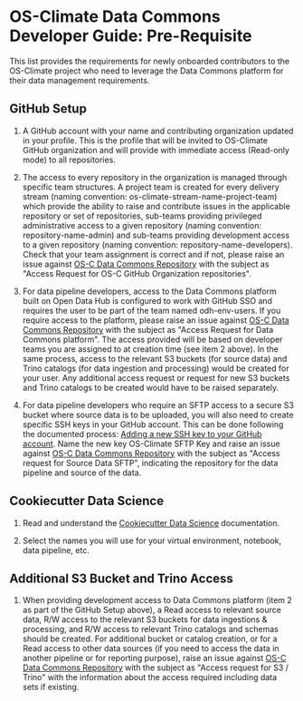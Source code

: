 # OS-Climate Data Commons Developer Guide: Pre-Requisite

This list provides the requirements for newly onboarded contributors to the OS-Climate project who need to leverage the Data Commons platform for their data management requirements.

## GitHub Setup

1. A GitHub account with your name and contributing organization updated in your profile. This is the profile that will be invited to OS-Climate GitHub organization and will provide with immediate access (Read-only mode) to all repositories.

2. The access to every repository in the organization is managed through specific team structures. A project team is created for every delivery stream (naming convention: os-climate-stream-name-project-team) which provide the ability to raise and contribute issues in the applicable repository or set of repositories, sub-teams providing privileged administrative access to a given repository (naming convention: repository-name-admin) and sub-teams providing development access to a given repository (naming convention: repository-name-developers). Check that your team assignment is correct and if not, please raise an issue against [OS-C Data Commons Repository][1] with the subject as "Access Request for OS-C GitHub Organization repositories".

3. For data pipeline developers, access to the Data Commons platform built on Open Data Hub is configured to work with GitHub SSO and requires the user to be part of the team named odh-env-users. If you require access to the platform, please raise an issue against [OS-C Data Commons Repository][1] with the subject as "Access Request for Data Commons platform". The access provided will be based on developer teams you are assigned to at creation time (see item 2 above). In the same process, access to the relevant S3 buckets (for source data) and Trino catalogs (for data ingestion and processing) would be created for your user. Any additional access request or request for new S3 buckets and Trino catalogs to be created would have to be raised separately.

4. For data pipeline developers who require an SFTP access to a secure S3 bucket where source data is to be uploaded, you will also need to create specific SSH keys in your GitHub account. This can be done following the documented process: [Adding a new SSH key to your GitHub account](https://docs.github.com/en/github/authenticating-to-github/connecting-to-github-with-ssh/adding-a-new-ssh-key-to-your-github-account). Name the new key OS-Climate SFTP Key and raise an issue against [OS-C Data Commons Repository][1] with the subject as "Access request for Source Data SFTP", indicating the repository for the data pipeline and source of the data.

## Cookiecutter Data Science

1.  Read and understand the [Cookiecutter Data Science][2] documentation.

2.  Select the names you will use for your virtual environment, notebook, data pipeline, etc.

## Additional S3 Bucket and Trino Access

1. When providing development access to Data Commons platform (item 2 as part of the GitHub Setup above), a Read access to relevant source data, R/W access to the relevant S3 buckets for data ingestions & processing, and R/W access to relevant Trino catalogs and schemas should be created. For additional bucket or catalog creation, or for a Read access to other data sources (if you need to access the data in another pipeline or for reporting purpose), raise an issue against [OS-C Data Commons Repository][1] with the subject as "Access request for S3 / Trino" with the information about the access required including data sets if existing.

[1]: https://github.com/os-climate/os_c_data_commons
[2]: https://drivendata.github.io/cookiecutter-data-science/
